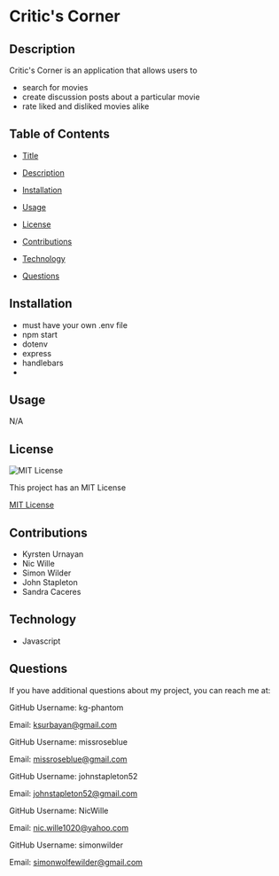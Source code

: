 
# Critic's Corner

## Description

Critic's Corner is an application that allows users to 
* search for movies
* create discussion posts about a particular movie
* rate liked and disliked movies alike

## Table of Contents
* [Title](#title)

* [Description](#description)

* [Installation](#installation)

* [Usage](#usage)

* [License](#license)

* [Contributions](#contributions)

* [Technology](#technology)

* [Questions](#questions)


## Installation
* must have your own .env file
* npm start
* dotenv
* express
* handlebars
* 

## Usage
N/A

## License
![MIT License](https://img.shields.io/badge/license-MIT-blue)

This project has an MIT License

[MIT License](https://choosealicense.com/licenses/mit/)

## Contributions
* Kyrsten Urnayan
* Nic Wille
* Simon Wilder
* John Stapleton
* Sandra Caceres

## Technology
* Javascript

## Questions
If you have additional questions about my project, you can reach me at:

GitHub Username: kg-phantom 

Email: ksurbayan@gmail.com


GitHub Username: missroseblue

Email: missroseblue@gmail.com
  

GitHub Username: johnstapleton52

Email: johnstapleton52@gmail.com


GitHub Username: NicWille

Email: nic.wille1020@yahoo.com


GitHub Username: simonwilder

Email: simonwolfewilder@gmail.com
